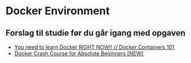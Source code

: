 # Docker Environment

## Forslag til studie før du går igang med opgaven

* [You need to learn Docker RIGHT NOW!! // Docker Containers 101](https://www.youtube.com/watch?v=eGz9DS-aIeY)
* [Docker Crash Course for Absolute Beginners [NEW]](https://www.youtube.com/watch?v=pg19Z8LL06w)
